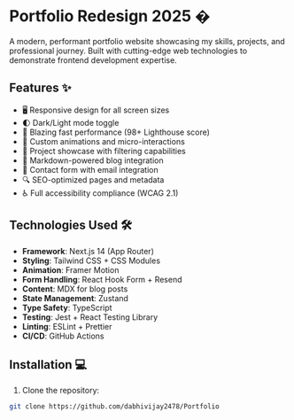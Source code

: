 # Portfolio Redesign 2025 �

A modern, performant portfolio website showcasing my skills, projects, and professional journey. Built with cutting-edge web technologies to demonstrate frontend development expertise.

## Features ✨

- 🖥️ Responsive design for all screen sizes
- 🌓 Dark/Light mode toggle
- 🚀 Blazing fast performance (98+ Lighthouse score)
- 🎨 Custom animations and micro-interactions
- 📂 Project showcase with filtering capabilities
- 📝 Markdown-powered blog integration
- 📧 Contact form with email integration
- 🔍 SEO-optimized pages and metadata
- ♿ Full accessibility compliance (WCAG 2.1)

## Technologies Used 🛠️

- **Framework**: Next.js 14 (App Router)
- **Styling**: Tailwind CSS + CSS Modules
- **Animation**: Framer Motion
- **Form Handling**: React Hook Form + Resend
- **Content**: MDX for blog posts
- **State Management**: Zustand
- **Type Safety**: TypeScript
- **Testing**: Jest + React Testing Library
- **Linting**: ESLint + Prettier
- **CI/CD**: GitHub Actions

## Installation 💻

1. Clone the repository:
```bash
git clone https://github.com/dabhivijay2478/Portfolio